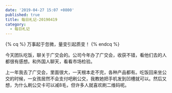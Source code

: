 ```yaml
---
date: '2019-04-27 15:07 +0800'
published: true
title: 每日札记-20190419
category:
  - 每日札记
---
```

{% cq %} 万事起于忽微，量变引起质变！ {% endcq %}

今天团队吃饭，聊关于广交会的。公司今年办了广交会，收获不错，看他们去的人都很有感想。和外国人聊天，看看市场检验。

上一年我去了广交会，里面很大，一天根本走不完，各种产品都有。吃饭回来坐公交的时候，一女孩居然不会支付吧刷公交，我教她把手机发到凹槽就可以。然后又想，为什么刷公交卡可以减8毛，但许多人就喜欢刷二维码呢。
